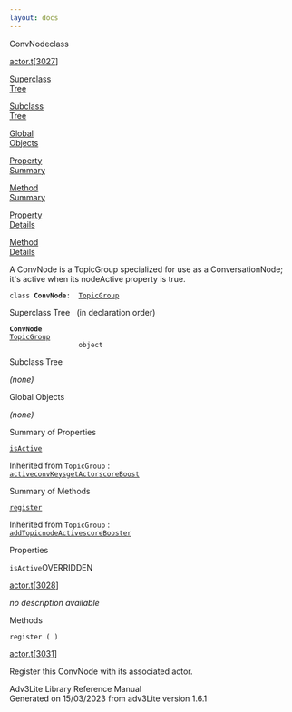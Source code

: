 ```yaml
---
layout: docs
---
```

<span class="title">ConvNode</span><span class="type">class</span>

[actor.t](../file/actor.t.html)\[[3027](../source/actor.t.html#3027)\]

[Superclass  
Tree](#_SuperClassTree_)

[Subclass  
Tree](#_SubClassTree_)

[Global  
Objects](#_ObjectSummary_)

[Property  
Summary](#_PropSummary_)

[Method  
Summary](#_MethodSummary_)

[Property  
Details](#_Properties_)

[Method  
Details](#_Methods_)

<div class="fdesc">

A ConvNode is a TopicGroup specialized for use as a ConversationNode;
it's active when its nodeActive property is true.

`class `**`ConvNode`**` :   `[`TopicGroup`](../object/TopicGroup.html)

</div>

<span id="_SuperClassTree_"></span>

<div class="mjhd">

<span class="hdln">Superclass Tree</span>   (in declaration order)

</div>

**`ConvNode`**  
[`TopicGroup`](../object/TopicGroup.html)  
`                 object`  
<span id="_SubClassTree_"></span>

<div class="mjhd">

<span class="hdln">Subclass Tree</span>  

</div>

*(none)* <span id="_ObjectSummary_"></span>

<div class="mjhd">

<span class="hdln">Global Objects</span>  

</div>

*(none)* <span id="_PropSummary_"></span>

<div class="mjhd">

<span class="hdln">Summary of Properties</span>  

</div>

[`isActive`](#isActive)

Inherited from `TopicGroup` :  
[`active`](../object/TopicGroup.html#active)[`convKeys`](../object/TopicGroup.html#convKeys)[`getActor`](../object/TopicGroup.html#getActor)[`scoreBoost`](../object/TopicGroup.html#scoreBoost)

<span id="_MethodSummary_"></span>

<div class="mjhd">

<span class="hdln">Summary of Methods</span>  

</div>

[`register`](#register)

Inherited from `TopicGroup` :  
[`addTopic`](../object/TopicGroup.html#addTopic)[`nodeActive`](../object/TopicGroup.html#nodeActive)[`scoreBooster`](../object/TopicGroup.html#scoreBooster)

<span id="_Properties_"></span>

<div class="mjhd">

<span class="hdln">Properties</span>  

</div>

<span id="isActive"></span>

`isActive`<span class="rem">OVERRIDDEN</span>

[actor.t](../file/actor.t.html)\[[3028](../source/actor.t.html#3028)\]

<div class="desc">

*no description available*

</div>

<span id="_Methods_"></span>

<div class="mjhd">

<span class="hdln">Methods</span>  

</div>

<span id="register"></span>

`register ( )`

[actor.t](../file/actor.t.html)\[[3031](../source/actor.t.html#3031)\]

<div class="desc">

Register this ConvNode with its associated actor.

</div>

<div class="ftr">

Adv3Lite Library Reference Manual  
Generated on 15/03/2023 from adv3Lite version 1.6.1

</div>

